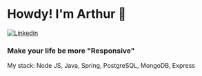 # Howdy! I'm Arthur 👋

[![Linkedin](https://img.shields.io/badge/LinkedIn-0077B5?style=for-the-badge&logo=linkedin&logoColor=white)](https://www.linkedin.com/in/arthur-jurado-fabre/)

### Make your life be more "Responsive"

My stack: Node JS, Java, Spring, PostgreSQL, MongoDB, Express
